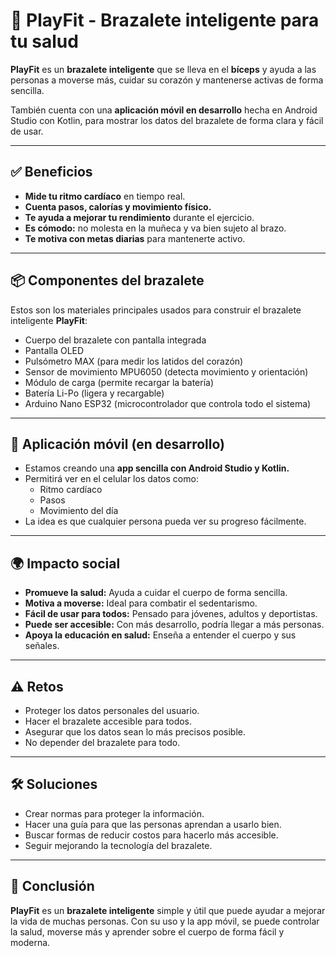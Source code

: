 # 💪 PlayFit - Brazalete inteligente para tu salud

**PlayFit** es un **brazalete inteligente** que se lleva en el **bíceps** y ayuda a las personas a moverse más, cuidar su corazón y mantenerse activas de forma sencilla.

También cuenta con una **aplicación móvil en desarrollo** hecha en Android Studio con Kotlin, para mostrar los datos del brazalete de forma clara y fácil de usar.

---

## ✅ Beneficios

- **Mide tu ritmo cardíaco** en tiempo real.
- **Cuenta pasos, calorías y movimiento físico.**
- **Te ayuda a mejorar tu rendimiento** durante el ejercicio.
- **Es cómodo:** no molesta en la muñeca y va bien sujeto al brazo.
- **Te motiva con metas diarias** para mantenerte activo.

---

## 📦 Componentes del brazalete

Estos son los materiales principales usados para construir el brazalete inteligente **PlayFit**:

- Cuerpo del brazalete con pantalla integrada
- Pantalla OLED
- Pulsómetro MAX (para medir los latidos del corazón)
- Sensor de movimiento MPU6050 (detecta movimiento y orientación)
- Módulo de carga (permite recargar la batería)
- Batería Li-Po (ligera y recargable)
- Arduino Nano ESP32 (microcontrolador que controla todo el sistema)

---

## 📱 Aplicación móvil (en desarrollo)

- Estamos creando una **app sencilla con Android Studio y Kotlin.**
- Permitirá ver en el celular los datos como:
  - Ritmo cardíaco
  - Pasos
  - Movimiento del día
- La idea es que cualquier persona pueda ver su progreso fácilmente.

---

## 🌍 Impacto social

- **Promueve la salud:** Ayuda a cuidar el cuerpo de forma sencilla.
- **Motiva a moverse:** Ideal para combatir el sedentarismo.
- **Fácil de usar para todos:** Pensado para jóvenes, adultos y deportistas.
- **Puede ser accesible:** Con más desarrollo, podría llegar a más personas.
- **Apoya la educación en salud:** Enseña a entender el cuerpo y sus señales.

---

## ⚠️ Retos

- Proteger los datos personales del usuario.
- Hacer el brazalete accesible para todos.
- Asegurar que los datos sean lo más precisos posible.
- No depender del brazalete para todo.

---

## 🛠️ Soluciones

- Crear normas para proteger la información.
- Hacer una guía para que las personas aprendan a usarlo bien.
- Buscar formas de reducir costos para hacerlo más accesible.
- Seguir mejorando la tecnología del brazalete.

---

## 📌 Conclusión

**PlayFit** es un **brazalete inteligente** simple y útil que puede ayudar a mejorar la vida de muchas personas. Con su uso y la app móvil, se puede controlar la salud, moverse más y aprender sobre el cuerpo de forma fácil y moderna.

